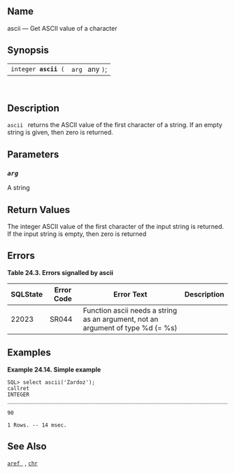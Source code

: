 <div id="fn_ascii" class="refentry">

<div class="titlepage">

</div>

<div class="refnamediv">

## Name

ascii — Get ASCII value of a character

</div>

<div class="refsynopsisdiv">

## Synopsis

<div id="fsyn_ascii" class="funcsynopsis">

|                           |                 |
|---------------------------|-----------------|
| `integer `**`ascii`**` (` | `arg ` any `)`; |

<div class="funcprototype-spacer">

 

</div>

</div>

</div>

<div id="desc_ascii" class="refsect1">

## Description

`ascii ` returns the ASCII value of the first character of a string. If
an empty string is given, then zero is returned.

</div>

<div id="params_ascii" class="refsect1">

## Parameters

<div id="id80444" class="refsect2">

### *`arg `*

A <span class="type">string </span>

</div>

</div>

<div id="ret_ascii" class="refsect1">

## Return Values

The <span class="type">integer </span> ASCII value of the first
character of the input string is returned. If the input string is empty,
then zero is returned

</div>

<div id="errors_ascii" class="refsect1">

## Errors

<div id="id80455" class="table">

**Table 24.3. Errors signalled by ascii**

<div class="table-contents">

| SQLState                              | Error Code                            | Error Text                                                                                                      | Description |
|---------------------------------------|---------------------------------------|-----------------------------------------------------------------------------------------------------------------|-------------|
| <span class="errorcode">22023 </span> | <span class="errorcode">SR044 </span> | <span class="errortext">Function ascii needs a string as an argument, not an argument of type %d (= %s) </span> |             |

</div>

</div>

  

</div>

<div id="examples_ascii" class="refsect1">

## Examples

<div id="ex_ascii_1" class="example">

**Example 24.14. Simple example**

<div class="example-contents">

``` screen
SQL> select ascii('Zardoz');
callret
INTEGER
_______________________________________________________________________________

90

1 Rows. -- 14 msec.
```

</div>

</div>

  

</div>

<div id="seealso_ascii" class="refsect1">

## See Also

<a href="fn_aref.html" class="link" title="aref"><code
class="function">aref </code></a> ,
<a href="fn_chr.html" class="link" title="chr"><code
class="function">chr</code></a>

</div>

</div>
